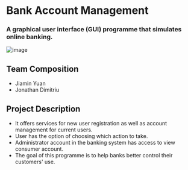 # Bank Account Management
### A graphical user interface (GUI) programme that simulates online banking.
![image](https://user-images.githubusercontent.com/82058058/213076779-51354ee9-d9f3-4271-80c8-510c5d077f5c.png)

## Team Composition
- Jiamin Yuan
- Jonathan Dimitriu

## Project Description
- It offers services for new user registration as well as account management for current users. 
- User has the option of choosing which action to take.
- Administrator account in the banking system has access to view consumer account. 
- The goal of this programme is to help banks better control their customers' use.
